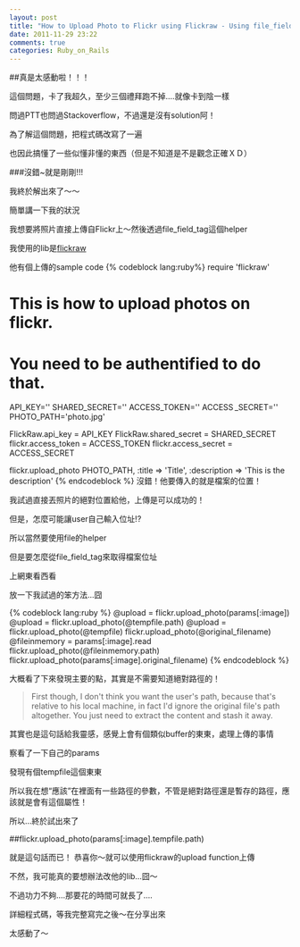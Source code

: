 ```yaml
---
layout: post
title: "How to Upload Photo to Flickr using Flickraw - Using file_field_tag"
date: 2011-11-29 23:22
comments: true
categories: Ruby_on_Rails
---
```


##真是太感動啦！！！

這個問題，卡了我超久，至少三個禮拜跑不掉....就像卡到陰一樣

問過PTT也問過Stackoverflow，不過還是沒有solution阿！

為了解這個問題，把程式碼改寫了一遍

也因此搞懂了一些似懂非懂的東西（但是不知道是不是觀念正確ＸＤ）

###沒錯~就是剛剛!!!

<!--more--> 

我終於解出來了～～

簡單講一下我的狀況

我想要將照片直接上傳自Flickr上～然後透過file_field_tag這個helper

我使用的lib是[flickraw](https://github.com/hanklords/flickraw)

他有個上傳的sample code 
{% codeblock lang:ruby%}
require 'flickraw'

# This is how to upload photos on flickr.
# You need to be authentified to do that.

API_KEY=''
SHARED_SECRET=''
ACCESS_TOKEN=''
ACCESS _SECRET=''
PHOTO_PATH='photo.jpg'

FlickRaw.api_key = API_KEY
FlickRaw.shared_secret = SHARED_SECRET
flickr.access_token = ACCESS_TOKEN
flickr.access_secret = ACCESS_SECRET

flickr.upload_photo PHOTO_PATH, :title => 'Title', :description => 'This is the description'
{% endcodeblock %}
沒錯！他要傳入的就是檔案的位置！

我試過直接丟照片的絕對位置給他，上傳是可以成功的！

但是，怎麼可能讓user自己輸入位址!?

所以當然要使用file的helper

但是要怎麼從file_field_tag來取得檔案位址

上網東看西看 

放一下我試過的笨方法...囧

{% codeblock lang:ruby %}
@upload = flickr.upload_photo(params[:image])
@upload = flickr.upload_photo(@tempfile.path)
@upload = flickr.upload_photo(@tempfile)
flickr.upload_photo(@original_filename)
@fileinmemory = params[:image].read
flickr.upload_photo(@fileinmemory.path)
flickr.upload_photo(params[:image].original_filename)
{% endcodeblock %}

大概看了下來發現主要的點，其實是不需要知道絕對路徑的！

>First though, I don't think you want the user's path, because that's relative to his local machine,  in fact I'd ignore the original file's path altogether.  You just need to extract the content and stash it away.

其實也是這句話給我靈感，感覺上會有個類似buffer的東東，處理上傳的事情

察看了一下自己的params

發現有個tempfile這個東東

所以我在想“應該”在裡面有一些路徑的參數，不管是絕對路徑還是暫存的路徑，應該就是會有這個屬性！

所以…終於試出來了

##flickr.upload_photo(params[:image].tempfile.path)

就是這句話而已！ 恭喜你～就可以使用flickraw的upload function上傳

不然，我可能真的要想辦法改他的lib…囧～

不過功力不夠....那要花的時間可就長了....

詳細程式碼，等我完整寫完之後～在分享出來

太感動了～



